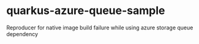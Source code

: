 # quarkus-azure-queue-sample
Reproducer for native image build failure while using azure storage queue dependency
